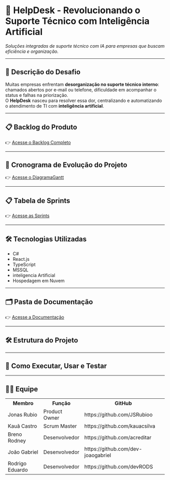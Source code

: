 # 📌 HelpDesk - Revolucionando o Suporte Técnico com Inteligência Artificial

_Soluções integradas de suporte técnico com IA para empresas que buscam eficiência e organização._

---

## 📝 Descrição do Desafio  
Muitas empresas enfrentam **desorganização no suporte técnico interno**: chamados abertos por e-mail ou telefone, dificuldade em acompanhar o status e falhas na priorização.  
O **HelpDesk** nasceu para resolver essa dor, centralizando e automatizando o atendimento de TI com **inteligência artificial**.

---

## 📋 Backlog do Produto  

👉 [Acesse o Backlog Completo](https://github.com/dev-joaogabriel/Projeto-HelpDesk/blob/main/Documenta%C3%A7%C3%A3o/backlog.md)

---

## 📆 Cronograma de Evolução do Projeto  

👉 [Acesse o DiagramaGantt](https://github.com/dev-joaogabriel/Projeto-HelpDesk/blob/main/Documenta%C3%A7%C3%A3o/gantt.md)


---

## 📋 Tabela de Sprints  

👉 [Acesse as Sprints](https://github.com/dev-joaogabriel/Projeto-HelpDesk/blob/main/Documenta%C3%A7%C3%A3o/sprint.md)


---

## 🛠 Tecnologias Utilizadas  
- C# 
- React.js  
- TypeScript 
- MSSQL
- inteligencia Artificial
- Hospedagem em Nuvem  

---

## 🗂️ Pasta de Documentação

👉 [Acesse a Documentação](https://github.com/dev-joaogabriel/Projeto-HelpDesk/tree/main/Documenta%C3%A7%C3%A3o)


---

## 🛠️ Estrutura do Projeto


---

## 🚀 Como Executar, Usar e Testar 


---

## 👨‍💻 Equipe

<div align="center">
  <table>
    <tr>
      <th>Membro</th>
      <th>Função</th>
      <th>GitHub</th>
    </tr>
    <tr>
      <td>Jonas Rubio</td>
      <td>Product Owner</td>
      <td>https://github.com/JSRubioo</td>
    </tr>
    <tr>
      <td>Kauã Castro</td>
      <td>Scrum Master</td>
      <td>https://github.com/kauacsilva</td>
    </tr>
    <tr>
      <td>Breno Rodney</td>
      <td>Desenvolvedor</td>
      <td>https://github.com/acreditar</td>
    </tr>
    <tr>
      <td>João Gabriel</td>
      <td>Desenvolvedor</td>
      <td>https://github.com/dev-joaogabriel</td>
    </tr>
    <tr>
      <td>Rodrigo Eduardo</td>
      <td>Desenvolvedor</td>
      <td>https://github.com/devRODS</td>
    </tr>
  </table>
</div>

